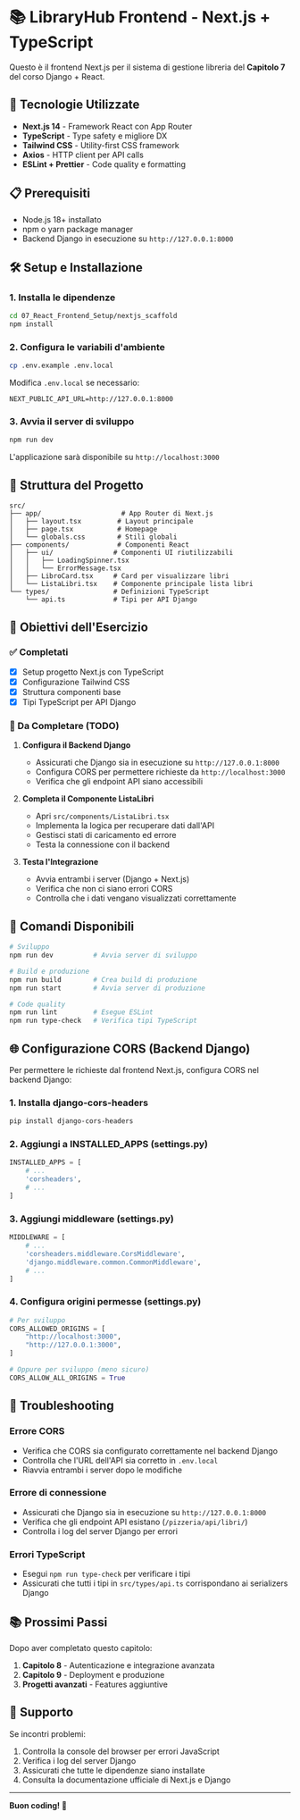 # 📚 LibraryHub Frontend - Next.js + TypeScript

Questo è il frontend Next.js per il sistema di gestione libreria del **Capitolo 7** del corso Django + React.

## 🚀 Tecnologie Utilizzate

- **Next.js 14** - Framework React con App Router
- **TypeScript** - Type safety e migliore DX
- **Tailwind CSS** - Utility-first CSS framework
- **Axios** - HTTP client per API calls
- **ESLint + Prettier** - Code quality e formatting

## 📋 Prerequisiti

- Node.js 18+ installato
- npm o yarn package manager
- Backend Django in esecuzione su `http://127.0.0.1:8000`

## 🛠️ Setup e Installazione

### 1. Installa le dipendenze

```bash
cd 07_React_Frontend_Setup/nextjs_scaffold
npm install
```

### 2. Configura le variabili d'ambiente

```bash
cp .env.example .env.local
```

Modifica `.env.local` se necessario:
```env
NEXT_PUBLIC_API_URL=http://127.0.0.1:8000
```

### 3. Avvia il server di sviluppo

```bash
npm run dev
```

L'applicazione sarà disponibile su `http://localhost:3000`

## 📁 Struttura del Progetto

```
src/
├── app/                    # App Router di Next.js
│   ├── layout.tsx         # Layout principale
│   ├── page.tsx           # Homepage
│   └── globals.css        # Stili globali
├── components/            # Componenti React
│   ├── ui/               # Componenti UI riutilizzabili
│   │   ├── LoadingSpinner.tsx
│   │   └── ErrorMessage.tsx
│   ├── LibroCard.tsx     # Card per visualizzare libri
│   └── ListaLibri.tsx    # Componente principale lista libri
└── types/                # Definizioni TypeScript
    └── api.ts            # Tipi per API Django
```

## 🎯 Obiettivi dell'Esercizio

### ✅ Completati
- [x] Setup progetto Next.js con TypeScript
- [x] Configurazione Tailwind CSS
- [x] Struttura componenti base
- [x] Tipi TypeScript per API Django

### 📝 Da Completare (TODO)

1. **Configura il Backend Django**
   - Assicurati che Django sia in esecuzione su `http://127.0.0.1:8000`
   - Configura CORS per permettere richieste da `http://localhost:3000`
   - Verifica che gli endpoint API siano accessibili

2. **Completa il Componente ListaLibri**
   - Apri `src/components/ListaLibri.tsx`
   - Implementa la logica per recuperare dati dall'API
   - Gestisci stati di caricamento ed errore
   - Testa la connessione con il backend

3. **Testa l'Integrazione**
   - Avvia entrambi i server (Django + Next.js)
   - Verifica che non ci siano errori CORS
   - Controlla che i dati vengano visualizzati correttamente

## 🔧 Comandi Disponibili

```bash
# Sviluppo
npm run dev          # Avvia server di sviluppo

# Build e produzione
npm run build        # Crea build di produzione
npm run start        # Avvia server di produzione

# Code quality
npm run lint         # Esegue ESLint
npm run type-check   # Verifica tipi TypeScript
```

## 🌐 Configurazione CORS (Backend Django)

Per permettere le richieste dal frontend Next.js, configura CORS nel backend Django:

### 1. Installa django-cors-headers

```bash
pip install django-cors-headers
```

### 2. Aggiungi a INSTALLED_APPS (settings.py)

```python
INSTALLED_APPS = [
    # ...
    'corsheaders',
    # ...
]
```

### 3. Aggiungi middleware (settings.py)

```python
MIDDLEWARE = [
    # ...
    'corsheaders.middleware.CorsMiddleware',
    'django.middleware.common.CommonMiddleware',
    # ...
]
```

### 4. Configura origini permesse (settings.py)

```python
# Per sviluppo
CORS_ALLOWED_ORIGINS = [
    "http://localhost:3000",
    "http://127.0.0.1:3000",
]

# Oppure per sviluppo (meno sicuro)
CORS_ALLOW_ALL_ORIGINS = True
```

## 🐛 Troubleshooting

### Errore CORS
- Verifica che CORS sia configurato correttamente nel backend Django
- Controlla che l'URL dell'API sia corretto in `.env.local`
- Riavvia entrambi i server dopo le modifiche

### Errore di connessione
- Assicurati che Django sia in esecuzione su `http://127.0.0.1:8000`
- Verifica che gli endpoint API esistano (`/pizzeria/api/libri/`)
- Controlla i log del server Django per errori

### Errori TypeScript
- Esegui `npm run type-check` per verificare i tipi
- Assicurati che tutti i tipi in `src/types/api.ts` corrispondano ai serializers Django

## 📚 Prossimi Passi

Dopo aver completato questo capitolo:

1. **Capitolo 8** - Autenticazione e integrazione avanzata
2. **Capitolo 9** - Deployment e produzione
3. **Progetti avanzati** - Features aggiuntive

## 🤝 Supporto

Se incontri problemi:
1. Controlla la console del browser per errori JavaScript
2. Verifica i log del server Django
3. Assicurati che tutte le dipendenze siano installate
4. Consulta la documentazione ufficiale di Next.js e Django

---

**Buon coding! 🚀**